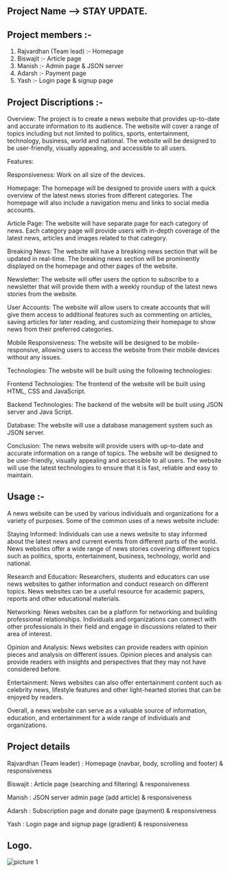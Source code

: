  ## Project Name --> STAY UPDATE.

 ## Project members :-
 
 1. Rajvardhan (Team lead) :- Homepage 
 2. Biswajit :- Article page
 3. Manish :- Admin page & JSON server
 4. Adarsh :- Payment page 
 5. Yash :- Login page & signup page
 
 ## Project Discriptions :- 

 Overview:
The project is to create a news website that provides up-to-date and accurate information to its audience. The website will cover a range of topics including but not limited to politics, sports, entertainment, technology, business, world and national. The website will be designed to be user-friendly, visually appealing, and accessible to all users.

Features:

Responsiveness: Work on all size of the devices.

Homepage: The homepage will be designed to provide users with a quick overview of the latest news stories from different categories. The homepage will also include a  navigation menu and links to social media accounts.

Article Page: The website will have separate page for each category of news. Each category page will provide users with in-depth coverage of the latest news, articles and images related to that category.

Breaking News: The website will have a breaking news section that will be updated in real-time. The breaking news section will be prominently displayed on the homepage and other pages of the website.

Newsletter: The website will offer users the option to subscribe to a newsletter that will provide them with a weekly roundup of the latest news stories from the website.

User Accounts: The website will allow users to create accounts that will give them access to additional features such as commenting on articles, saving articles for later reading, and customizing their homepage to show news from their preferred categories.

Mobile Responsiveness: The website will be designed to be mobile-responsive, allowing users to access the website from their mobile devices without any issues.


Technologies:
The website will be built using the following technologies:

Frontend Technologies: The frontend of the website will be built using HTML, CSS and JavaScript.

Backend Technologies: The backend of the website will be built using JSON server and Java Script.

Database: The website will use a database management system such as JSON server.

Conclusion:
The news website will provide users with up-to-date and accurate information on a range of topics. The website will be designed to be user-friendly, visually appealing and accessible to all users. The website will use the latest technologies to ensure that it is fast, reliable and easy to maintain.

## Usage :- 

A news website can be used by various individuals and organizations for a variety of purposes. Some of the common uses of a news website include:

Staying Informed: Individuals can use a news website to stay informed about the latest news and current events from different parts of the world. News websites offer a wide range of news stories covering different topics such as politics, sports, entertainment, business, technology, world and national.

Research and Education: Researchers, students and educators can use news websites to gather information and conduct research on different topics. News websites can be a useful resource for academic papers, reports and other educational materials.

Networking: News websites can be a platform for networking and building professional relationships. Individuals and organizations can connect with other professionals in their field and engage in discussions related to their area of interest.

Opinion and Analysis: News websites can provide readers with opinion pieces and analysis on different issues. Opinion pieces and analysis can provide readers with insights and perspectives that they may not have considered before.

Entertainment: News websites can also offer entertainment content such as celebrity news, lifestyle features and other light-hearted stories that can be enjoyed by readers.

Overall, a news website can serve as a valuable source of information, education, and entertainment for a wide range of individuals and organizations.

## Project details

Rajvardhan (Team leader) : Homepage (navbar, body, scrolling and footer) & responsiveness 

Biswajit : Article page (searching and filtering) & responsiveness

Manish : JSON server admin page (add article) & responsiveness

Adarsh : Subscription page and donate page (payment) & responsiveness

Yash : Login page and signup page (gradient) & responsiveness



## Logo. 
![picture 1](logo-image.jpg)  

